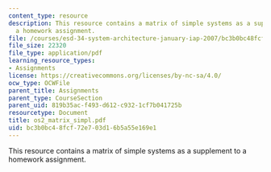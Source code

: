 ```yaml
---
content_type: resource
description: This resource contains a matrix of simple systems as a supplement to
  a homework assignment.
file: /courses/esd-34-system-architecture-january-iap-2007/bc3b0bc48fcf72e703d16b5a55e169e1_os2_matrix_simpl.pdf
file_size: 22320
file_type: application/pdf
learning_resource_types:
- Assignments
license: https://creativecommons.org/licenses/by-nc-sa/4.0/
ocw_type: OCWFile
parent_title: Assignments
parent_type: CourseSection
parent_uid: 819b35ac-f493-d612-c932-1cf7b041725b
resourcetype: Document
title: os2_matrix_simpl.pdf
uid: bc3b0bc4-8fcf-72e7-03d1-6b5a55e169e1
---
```

This resource contains a matrix of simple systems as a supplement to a homework assignment.